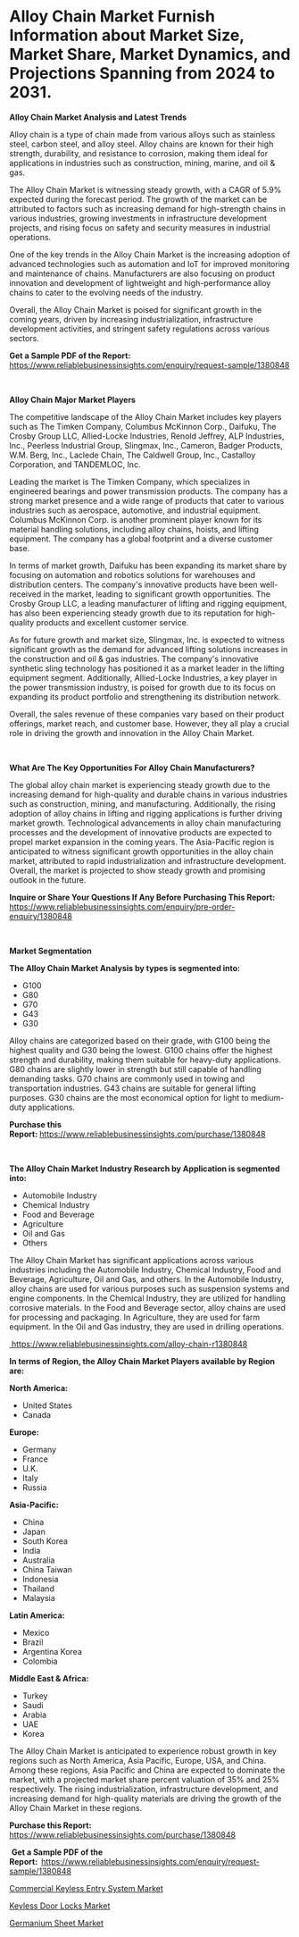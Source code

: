 <p><h1>Alloy Chain Market Furnish Information about Market Size, Market Share, Market Dynamics, and Projections Spanning from 2024 to 2031.</h1></p><p><strong>Alloy Chain Market Analysis and Latest Trends</strong></p>
<p><p>Alloy chain is a type of chain made from various alloys such as stainless steel, carbon steel, and alloy steel. Alloy chains are known for their high strength, durability, and resistance to corrosion, making them ideal for applications in industries such as construction, mining, marine, and oil & gas.</p><p>The Alloy Chain Market is witnessing steady growth, with a CAGR of 5.9% expected during the forecast period. The growth of the market can be attributed to factors such as increasing demand for high-strength chains in various industries, growing investments in infrastructure development projects, and rising focus on safety and security measures in industrial operations.</p><p>One of the key trends in the Alloy Chain Market is the increasing adoption of advanced technologies such as automation and IoT for improved monitoring and maintenance of chains. Manufacturers are also focusing on product innovation and development of lightweight and high-performance alloy chains to cater to the evolving needs of the industry.</p><p>Overall, the Alloy Chain Market is poised for significant growth in the coming years, driven by increasing industrialization, infrastructure development activities, and stringent safety regulations across various sectors.</p></p>
<p><strong>Get a Sample PDF of the Report:&nbsp;</strong> <a href="https://www.reliablebusinessinsights.com/enquiry/request-sample/1380848">https://www.reliablebusinessinsights.com/enquiry/request-sample/1380848</a></p>
<p>&nbsp;</p>
<p><strong>Alloy Chain Major Market Players</strong></p>
<p><p>The competitive landscape of the Alloy Chain Market includes key players such as The Timken Company, Columbus McKinnon Corp., Daifuku, The Crosby Group LLC, Allied-Locke Industries, Renold Jeffrey, ALP Industries, Inc., Peerless Industrial Group, Slingmax, Inc., Cameron, Badger Products, W.M. Berg, Inc., Laclede Chain, The Caldwell Group, Inc., Castalloy Corporation, and TANDEMLOC, Inc. </p><p>Leading the market is The Timken Company, which specializes in engineered bearings and power transmission products. The company has a strong market presence and a wide range of products that cater to various industries such as aerospace, automotive, and industrial equipment. Columbus McKinnon Corp. is another prominent player known for its material handling solutions, including alloy chains, hoists, and lifting equipment. The company has a global footprint and a diverse customer base.</p><p>In terms of market growth, Daifuku has been expanding its market share by focusing on automation and robotics solutions for warehouses and distribution centers. The company's innovative products have been well-received in the market, leading to significant growth opportunities. The Crosby Group LLC, a leading manufacturer of lifting and rigging equipment, has also been experiencing steady growth due to its reputation for high-quality products and excellent customer service.</p><p>As for future growth and market size, Slingmax, Inc. is expected to witness significant growth as the demand for advanced lifting solutions increases in the construction and oil & gas industries. The company's innovative synthetic sling technology has positioned it as a market leader in the lifting equipment segment. Additionally, Allied-Locke Industries, a key player in the power transmission industry, is poised for growth due to its focus on expanding its product portfolio and strengthening its distribution network.</p><p>Overall, the sales revenue of these companies vary based on their product offerings, market reach, and customer base. However, they all play a crucial role in driving the growth and innovation in the Alloy Chain Market.</p></p>
<p>&nbsp;</p>
<p><strong>What Are The Key Opportunities For Alloy Chain Manufacturers?</strong></p>
<p><p>The global alloy chain market is experiencing steady growth due to the increasing demand for high-quality and durable chains in various industries such as construction, mining, and manufacturing. Additionally, the rising adoption of alloy chains in lifting and rigging applications is further driving market growth. Technological advancements in alloy chain manufacturing processes and the development of innovative products are expected to propel market expansion in the coming years. The Asia-Pacific region is anticipated to witness significant growth opportunities in the alloy chain market, attributed to rapid industrialization and infrastructure development. Overall, the market is projected to show steady growth and promising outlook in the future.</p></p>
<p><strong>Inquire or Share Your Questions If Any Before Purchasing This Report:</strong> <a href="https://www.reliablebusinessinsights.com/enquiry/pre-order-enquiry/1380848">https://www.reliablebusinessinsights.com/enquiry/pre-order-enquiry/1380848</a></p>
<p>&nbsp;</p>
<p><strong>Market Segmentation</strong></p>
<p><strong>The Alloy Chain Market Analysis by types is segmented into:</strong></p>
<p><ul><li>G100</li><li>G80</li><li>G70</li><li>G43</li><li>G30</li></ul></p>
<p><p>Alloy chains are categorized based on their grade, with G100 being the highest quality and G30 being the lowest. G100 chains offer the highest strength and durability, making them suitable for heavy-duty applications. G80 chains are slightly lower in strength but still capable of handling demanding tasks. G70 chains are commonly used in towing and transportation industries. G43 chains are suitable for general lifting purposes. G30 chains are the most economical option for light to medium-duty applications.</p></p>
<p><strong>Purchase this Report:&nbsp;</strong><a href="https://www.reliablebusinessinsights.com/purchase/1380848">https://www.reliablebusinessinsights.com/purchase/1380848</a></p>
<p>&nbsp;</p>
<p><strong>The Alloy Chain Market Industry Research by Application is segmented into:</strong></p>
<p><ul><li>Automobile Industry</li><li>Chemical Industry</li><li>Food and Beverage</li><li>Agriculture</li><li>Oil and Gas</li><li>Others</li></ul></p>
<p><p>The Alloy Chain Market has significant applications across various industries including the Automobile Industry, Chemical Industry, Food and Beverage, Agriculture, Oil and Gas, and others. In the Automobile Industry, alloy chains are used for various purposes such as suspension systems and engine components. In the Chemical Industry, they are utilized for handling corrosive materials. In the Food and Beverage sector, alloy chains are used for processing and packaging. In Agriculture, they are used for farm equipment. In the Oil and Gas industry, they are used in drilling operations.</p></p>
<p><a href="https://www.reliablebusinessinsights.com/alloy-chain-r1380848">&nbsp;https://www.reliablebusinessinsights.com/alloy-chain-r1380848</a></p>
<p><strong>In terms of Region, the Alloy Chain Market Players available by Region are:</strong></p>
<p>
    <p> <strong> North America: </strong>
        <ul>
            <li>United States</li>
            <li>Canada</li>
        </ul>
        </p> 
    <p> <strong> Europe: </strong>
        <ul>
            <li>Germany</li>
            <li>France</li>
            <li>U.K.</li>
            <li>Italy</li>
            <li>Russia</li>
        </ul>
        </p> 
    <p> <strong> Asia-Pacific: </strong>
        <ul>
            <li>China</li>
            <li>Japan</li>
            <li>South Korea</li>
            <li>India</li>
            <li>Australia</li>
            <li>China Taiwan</li>
            <li>Indonesia</li>
            <li>Thailand</li>
            <li>Malaysia</li>
        </ul>
        </p> 
    <p> <strong> Latin America: </strong>
        <ul>
            <li>Mexico</li>
            <li>Brazil</li>
            <li>Argentina Korea</li>
            <li>Colombia</li>
        </ul>
        </p> 
    <p> <strong> Middle East & Africa: </strong>
        <ul>
            <li>Turkey</li>
            <li>Saudi</li>
            <li>Arabia</li>
            <li>UAE</li>
            <li>Korea</li>
        </ul>
    </p>
    </p>
<p><p>The Alloy Chain Market is anticipated to experience robust growth in key regions such as North America, Asia Pacific, Europe, USA, and China. Among these regions, Asia Pacific and China are expected to dominate the market, with a projected market share percent valuation of 35% and 25% respectively. The rising industrialization, infrastructure development, and increasing demand for high-quality materials are driving the growth of the Alloy Chain Market in these regions.</p></p>
<p><strong>Purchase this Report: </strong><a href="https://www.reliablebusinessinsights.com/purchase/1380848">https://www.reliablebusinessinsights.com/purchase/1380848</a></p>
<p>&nbsp;<strong>Get a Sample PDF of the Report:&nbsp;&nbsp;</strong><a href="https://www.reliablebusinessinsights.com/enquiry/request-sample/1380848">https://www.reliablebusinessinsights.com/enquiry/request-sample/1380848</a></p>
<p><strong></strong></p>
<p><p><a href="https://github.com/RoccoManning/Market-Research-Report-List-6/blob/main/commercial-keyless-entry-system-market.md">Commercial Keyless Entry System Market</a></p><p><a href="https://github.com/gulaimolin/Market-Research-Report-List-5/blob/main/keyless-door-locks-market.md">Keyless Door Locks Market</a></p><p><a href="https://github.com/ranaacryptoaddmin/Market-Research-Report-List-1/blob/main/germanium-sheet-market.md">Germanium Sheet Market</a></p></p>
